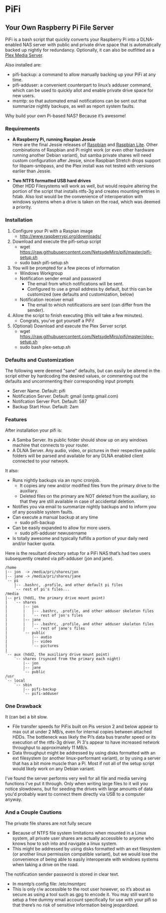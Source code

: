PiFi
====
Your Own Raspberry Pi File Server
------------------------------------

PiFi is a bash script that quickly converts your Raspberry Pi into a DLNA-enabled NAS server with public and private drive space that is automatically backed up nightly for redundancy.  Optionally, it can also be outfitted as a [Plex Media Server](https://www.plex.tv/).

Also installed are: 
- pifi-backup: a command to allow manually backing up your PiFi at any time.
- pifi-adduser: a convenient counterpart to linux’s adduser command, which can be used to quickly allot and enable private drive space for new users. 
- msmtp: so that automated email notifications can be sent out that summarize nightly backups, as well as report system faults.

Why build your own Pi-based NAS?  Because it’s awesome!  

### Requirements

- **A Raspberry Pi, running Raspian Jessie**  
Here are the final Jessie releases of [Raspbian](http://downloads.raspberrypi.org/raspbian/images/raspbian-2017-07-05/) and [Raspbian Lite](https://downloads.raspberrypi.org/raspbian_lite/images/raspbian_lite-2017-07-05/). 
Other combinations of Raspbian and Pi might work (or even other hardware running another Debian variant), but samba private shares will need custom configuration after Jessie, since Raspbian Stretch drops support for libpam-smbpass, and the Plex install was not tested with versions earlier than Jessie.  

- **Two NTFS formatted USB hard drives**  
Other HDD Filesystems will work as well, but would require altering the portion of the script that installs ntfs-3g and creates mounting entries in fstab. Also lost would be the convenience of interoperation with windows systems when a drive is taken on the road, which was deemed a priority. 


### Installation

1. Configure your Pi with a Raspian image
   - http://www.raspberrypi.org/downloads/
2. Download and execute the pifi-setup script
   - wget https://raw.githubusercontent.com/NetsydeMiro/pifi/master/pifi-setup.sh
   - sudo bash pifi-setup.sh
3. You will be prompted for a few pieces of information
   - Windows Workgroup
   - Notification sender email and password
     - The email from which notifications will be sent.
     - Configured to use a gmail address by default, but this can be customized (see defaults and customization, below)
   - Notification receiver email
     - The email to which notifications are sent (can differ from the sender). 
4. Allow the script to finish executing (this will take a few minutes).  
   - Congrats, you’ve got yourself a PiFi! 
5. (Optional)  Download and execute the Plex Server script. 
   - wget https://raw.githubusercontent.com/NetsydeMiro/pifi/master/plex-setup.sh
   - sudo bash plex-setup.sh


### Defaults and Customization

The following were deemed "sane" defaults, but can easily be altered in the script either by hardcoding the desired values, or commenting out the defaults and uncommenting their corresponding input prompts

- Server Name. Default: pifi
- Notification Server. Default: gmail (smtp.gmail.com)
- Notifcation Server Port. Default: 587
- Backup Start Hour. Default: 2am

### Features

After installation your pifi is: 

- A Samba Server.  Its public folder should show up on any windows machine that connects to your router.  
- A DLNA Server.  Any audio, video, or pictures in their respective public folders will be parsed and available for any DLNA enabled client connected to your network. 

It also: 

- Runs nightly backups via an rsync cronjob.
  - It copies any new and/or modified files from the primary drive to the auxiliary.  
  - Deleted files on the primary are NOT deleted from the auxiliary, so that they are still available in case of accidental deletion. 
- Notifies you via email to summarize nightly backups and to inform you of any possible system faults.
- Can execute a manual backup at any time
  - sudo pifi-backup
- Can be easily expanded to allow for more users.
  - sudo pifi-adduser newusername
- Is totally awesome and typically fulfills a portion of your daily nerd and/or hacker quota.

Here is the resultant directory setup for a PiFi NAS that’s had two users subsequently created via pifi-adduser (jon and jane).

    /home
    |-- jon  -> /media/pri/shares/jon
    |-- jane -> /media/pri/shares/jane
    `-- pi
        |-- .bashrc, .profile, and other default pi files
        `-- rest of pi's files...
    /media
    |-- pri (hdd1, the primary drive mount point)
    |   `-- shares
    |       |-- jon 
    |       |   |-- .bashrc, .profile, and other adduser skeleton files
    |       |   `-- rest of jon's files
    |       |-- jane
    |       |   |-- .bashrc, .profile, and other adduser skeleton files
    |       |   `-- rest of jane's files
    |       `-- public
    |           |-- audio
    |           |-- video
    |           `-- pictures
    |   
    `-- aux (hdd2, the auxiliary drive mount point)
        `-- shares (rsynced from the primary each night)
            |-- jon 
            |-- jane
            `-- public
    /usr
    `-- local
        `-- sbin
            |-- pifi-backup 
            `-- pifi-adduser


### One Drawback

It (can be) a bit slow.

- File transfer speeds for PiFis built on Pis version 2 and below appear to max out at under 2 MB/s, even for internal copies between attached HDDs.  The bottleneck was likely the Pi’s data bus transfer speed or its execution of the ntfs-3g driver.  Pi 3's appear to have increased network throughput to approximately 11 MB/s. 
- Data throughput might be addressed by using disks formatted with an ext filesystem (or another linux-performant variant), or by using a server that has a bit more muscle than a Pi.  Most if not all of the setup script would likely work on any Debian variant. 

I've found the server performs very well for all file and media serving functions I've put it through.  Only when writing large files to it will you notice slowdowns, but for seeding the drives with large amounts of data you'd probably want to connect them directly via USB to a computer anyway.  

### And a Couple Cautions

The private file shares are not fully secure

- Because of NTFS file system limitations when mounted in a Linux system, all private user shares are actually accessible to anyone who knows how to ssh into and navigate a linux system. 
- This might be addressed by using disks formatted with an ext filesystem (or another linux permission compatible variant), but we would lose the convenience of being able to easily interoperate with windows systems when taking a drive on the road. 

The notification sender password is stored in clear text.

- In msmtp’s config file: /etc/msmtprc
- This is only r/w accessible to the root user however, so it’s about as secure as using a tool such as gpg to encode it. You may still want to setup a free dummy email account specifically for use with your pifi so that there’s no risk of sensitive information being jeopardized. 
